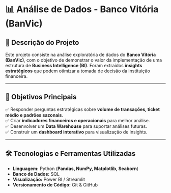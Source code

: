 # 📊 Análise de Dados - Banco Vitória (BanVic)

## 📌 Descrição do Projeto  
Este projeto consiste na análise exploratória de dados do **Banco Vitória (BanVic)**, com o objetivo de demonstrar o valor da implementação de uma estrutura de **Business Intelligence (BI)**. Foram extraídos **insights estratégicos** que podem otimizar a tomada de decisão da instituição financeira.

---

## 🎯 Objetivos Principais  
✅ Responder perguntas estratégicas sobre **volume de transações, ticket médio e padrões sazonais**.  
✅ Criar **indicadores financeiros e operacionais** para melhor análise.  
✅ Desenvolver um **Data Warehouse** para suportar análises futuras.  
✅ Construir um **dashboard interativo** para visualização de insights.  

---

## 🛠 Tecnologias e Ferramentas Utilizadas  
- **Linguagem:** Python (**Pandas, NumPy, Matplotlib, Seaborn**)  
- **Banco de Dados:** SQL  
- **Visualização:** Power BI / Streamlit  
- **Versionamento de Código:** Git & GitHub  


